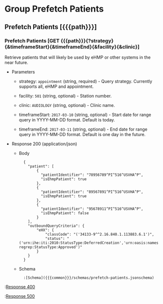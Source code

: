 # Group Prefetch Patients

## Prefetch Patients [{{{path}}}]

### Prefetch Patients [GET {{{path}}}{?strategy}{&timeframeStart}{&timeframeEnd}{&facility}{&clinic}]

Retrieve patients that will likely be used by eHMP or other systems in the near future.

+ Parameters

    + strategy: `appointment` (string, required) - Query strategy.  Currently supports all, eHMP and appointment.

    + facility: `501` (string, optional) - Station number.

    + clinic: `AUDIOLOGY` (string, optional) - Clinic name.

    + timeframeStart: `2017-03-10` (string, optional) - Start date for range query in YYYY-MM-DD format.  Default is today.

    + timeframeEnd: `2017-03-11` (string, optional) - End date for range query in YYYY-MM-DD format.  Default is one day in the future.

+ Response 200 (application/json)

	+ Body

		    {
              "patient": [          
                  {
                    "patientIdentifier": "78956789^PI^516^USVHA^P",
                    "isEhmpPatient": true
                  },
                  {
                    "patientIdentifier": "89567891^PI^516^USVHA^P",
                    "isEhmpPatient": true
                  },
                  {
                    "patientIdentifier": "95678911^PI^516^USVHA^P",
                    "isEhmpPatient": false
                  }
              ],
              "outboundQueryCriteria": {
                  "eHX": {
                      "classCode": "('34133-9^^2.16.840.1.113883.6.1')",
                      "status": "('urn:ihe:iti:2010:StatusType:DeferredCreation','urn:oasis:names:tc:ebxml-regrep:StatusType:Approved')"
                  }
              }
			}

    + Schema

    		:[Schema]({{{common}}}/schemas/prefetch-patients.jsonschema)

:[Response 400]({{{common}}}/responses/400.md)

:[Response 500]({{{common}}}/responses/500.md)
